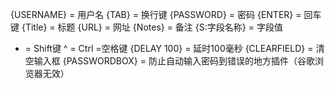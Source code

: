{USERNAME} = 用户名
{TAB} = 换行键
{PASSWORD} = 密码
{ENTER} = 回车键
{Title} = 标题
{URL} = 网址
{Notes} = 备注
{S:字段名称} = 字段值
+ = Shift键
^ = Ctrl
=空格键
{DELAY 100} = 延时100毫秒
{CLEARFIELD} = 清空输入框
{PASSWORDBOX} = 防止自动输入密码到错误的地方插件（谷歌浏览器无效）

